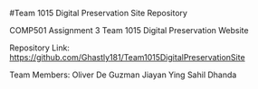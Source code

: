 #Team 1015 Digital Preservation Site Repository

COMP501 Assignment 3 Team 1015 Digital Preservation Website

Repository Link: https://github.com/Ghastly181/Team1015DigitalPreservationSite

Team Members:
Oliver De Guzman
Jiayan Ying
Sahil Dhanda
